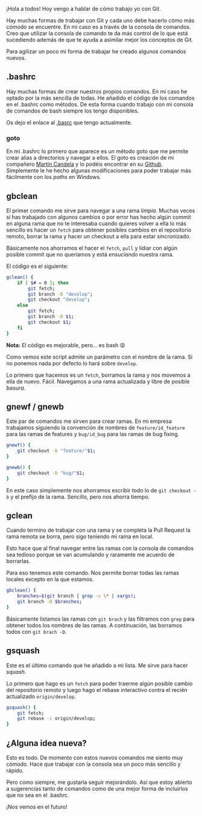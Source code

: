 ¡Hola a todos! Hoy vengo a hablar de cómo trabajo yo con Git. 

Hay muchas formas de trabajar con Git y cada uno debe hacerlo cómo más cómodo se encuentre. En mi caso es a través de la consola de comandos. Creo que utilizar la consola de comando te da más control de lo que está sucediendo además de que te ayuda a asimilar mejor los conceptos de Git.

Para agilizar un poco mi forma de trabajar he creado algunos comandos nuevos.

## .bashrc

Hay muchas formas de crear nuestros propios comandos. En mi caso he optado por la más sencilla de todas. He añadido el código de los comandos en el .bashrc como métodos. De esta forma cuando trabajo con mi consola de comandos de bash siempre los tengo disponibles.

Os dejo el enlace al [.basrc](content/.bashrc) que tengo actualmente.

### goto

En mi .bashrc lo primero que aparece es un método goto que me permite crear alias a directorios y navegar a ellos. El goto es creación de mi compañero [Martín Candela](https://twitter.com/RellikCC) y lo podéis encontrar en su [Github](https://github.com/Rellikiox/goto). Simplemente le he hecho algunas modificaciones para poder trabajar más fácilmente con los *paths* en Windows.

## gbclean

El primer comando me sirve para navegar a una rama *limpia*. Muchas veces si has trabajado con algunos cambios o por error has hecho algún commit en alguna rama que no te interesaba cuando quieres volver a ella lo más sencillo es hacer un `fetch` para obtener posibles cambios en el repositorio remoto, borrar la rama y hacer un checkout a ella para estar sincronizado.

Básicamente nos ahorramos el hacer el `fetch`, `pull` y lidiar con algún posible commit que no queríamos y está *ensuciando* nuestra rama.

El código es el siguiente:

```bash
gclean() {
    if [ $# = 0 ]; then
        git fetch;
		git branch -D "develop";
		git checkout "develop";
    else
		git fetch;
		git branch -D $1;
		git checkout $1;
	fi
}
```
**Nota:** El código es mejorable, pero... es bash 😝

Como vemos este script admite un parámetro con el nombre de la rama. Si no ponemos nada por defecto lo hará sobre `develop`.

Lo primero que hacemos es un `fetch`, borramos la rama y nos movemos a ella de nuevo. Fácil. Navegamos a una rama actualizada y libre de posible *basura*.

## gnewf / gnewb

Este par de comandos me sirven para crear ramas. En mi empresa trabajamos siguiendo la convención de nombres de `feature/id_feature` para las ramas de features y `bug/id_bug` para las ramas de bug fixing.

```bash
gnewf() {
	git checkout -b "feature/"$1;
}

gnewb() {
	git checkout -b "bug/"$1;
}
```
En este caso simplemente nos ahorramos escribir todo lo de `git checkout -b` y el prefijo de la rama. Sencillo, pero nos ahorra tiempo.

## gclean

Cuando termino de trabajar con una rama y se completa la Pull Request la rama remota se borra, pero sigo teniendo mi rama en local. 

Esto hace que al final navegar entre las ramas con la consola de comandos sea tedioso porque se van acumulando y raramente me acuerdo de borrarlas.

Para eso tenemos este comando. Nos permite borrar todas las ramas locales excepto en la que estamos.

```bash
gbclean() {
	branches=$(git branch | grep -v \* | xargs);
	git branch -D $branches;
} 
```

Básicamente listamos las ramas con `git brach` y las filtramos con `grep` para obtener todos los nombres de las ramas. A continuación, las borramos todos con `git brach -D`.

## gsquash

Este es el último comando que he añadido a mi lista. Me sirve para hacer *squash*.

Lo primero que hago es un `fetch` para poder traerme algún posible cambio del repositorio remoto y luego hago el rebase interactivo contra el recién actualizado `origin/develop`. 

```bash
gsquash() {
	git fetch;
	git rebase -i origin/develop;
} 
```

## ¿Alguna idea nueva?
Esto es todo. De momento con estos nuevos comandos me siento muy cómodo. Hace que trabajar con la consola sea un poco más sencillo y rápido.

Pero como siempre, me gustaría seguir mejorándolo. Así que estoy abierto a sugerencias tanto de comandos como de una mejor forma de incluirlos que no sea en el .bashrc.

¡Nos vemos en el futuro!



